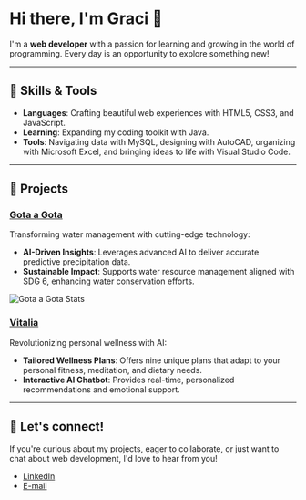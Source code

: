 # Hi there, I'm Graci 🌷

I'm a **web developer** with a passion for learning and growing in the world of programming. Every day is an opportunity to explore something new!

---

## 🍓 Skills & Tools
- **Languages**: Crafting beautiful web experiences with HTML5, CSS3, and JavaScript.
- **Learning**: Expanding my coding toolkit with Java.
- **Tools**: Navigating data with MySQL, designing with AutoCAD, organizing with Microsoft Excel, and bringing ideas to life with Visual Studio Code.

---

## 🌻 Projects

### [Gota a Gota](https://github.com/gracimarch/gota-a-gota)
Transforming water management with cutting-edge technology:
- **AI-Driven Insights**: Leverages advanced AI to deliver accurate predictive precipitation data.
- **Sustainable Impact**: Supports water resource management aligned with SDG 6, enhancing water conservation efforts.

![Gota a Gota Stats](https://github.com/gracimarch/gracimarch/assets/136918669/4610f062-45d3-4939-a522-935a86dc4bcc)

### [Vitalia](https://github.com/gracimarch/Vitalia)
Revolutionizing personal wellness with AI:
- **Tailored Wellness Plans**: Offers nine unique plans that adapt to your personal fitness, meditation, and dietary needs.
- **Interactive AI Chatbot**: Provides real-time, personalized recommendations and emotional support.

---

## 🧁 Let's connect!

If you're curious about my projects, eager to collaborate, or just want to chat about web development, I'd love to hear from you!

- [LinkedIn](https://www.linkedin.com/in/gracimarch/)
- [E-mail](mailto:gracianamarch1@gmail.com)
